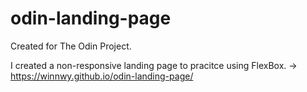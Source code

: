 # odin-landing-page
Created for The Odin Project. 

I created a non-responsive landing page to pracitce using FlexBox.
→ https://winnwy.github.io/odin-landing-page/
